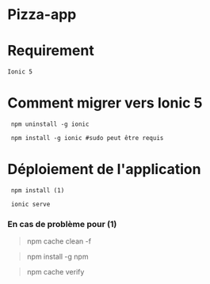 # Pizza-app

# Requirement

 ```
 Ionic 5 
 ```

# Comment migrer vers Ionic 5
```
 npm uninstall -g ionic

 npm install -g ionic #sudo peut être requis 
 ```

# Déploiement de l'application
```
 npm install (1)

 ionic serve
```
### En cas de problème pour (1)

> npm cache clean -f

> npm install -g npm

> npm cache verify

